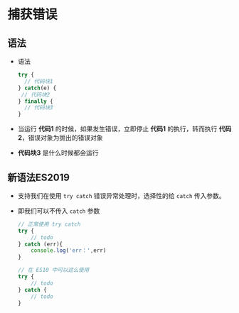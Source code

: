 # 捕获错误

## 语法

  - 语法

    ```javascript
    try {
      // 代码块1
    } catch(e) {
     // 代码块2
    } finally {
      // 代码块3
    }
    ```

  - 当运行 **代码1** 的时候，如果发生错误，立即停止 **代码1** 的执行，转而执行 **代码2**，错误对象为抛出的错误对象

  - **代码块3** 是什么时候都会运行

## 新语法ES2019

  - 支持我们在使用 `try catch` 错误异常处理时，选择性的给 `catch` 传入参数。

  - 即我们可以不传入 `catch` 参数

    ```javascript
    // 正常使用 try catch
    try {
        // todo
    } catch (err){
        console.log('err：',err)
    }

    ```

    ```javascript
    // 在 ES10 中可以这么使用
    try {
        // todo
    } catch {
        // todo
    }

    ```
